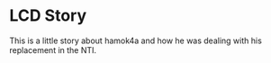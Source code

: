 # LCD Story
This is a little story about hamok4a and how he was dealing with his replacement in the NTI. 